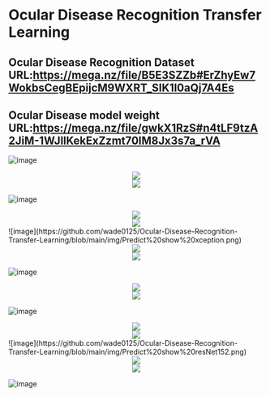 # Ocular Disease Recognition Transfer Learning
 
Ocular Disease Recognition Dataset URL:https://mega.nz/file/B5E3SZZb#ErZhyEw7WokbsCegBEpijcM9WXRT_SIK1l0aQj7A4Es
-------------
Ocular Disease  model weight URL:https://mega.nz/file/gwkX1RzS#n4tLF9tzA2JiM-1WJllKekExZzmt70IM8Jx3s7a_rVA
-------------

![image](https://github.com/wade0125/Ocular-Disease-Recognition-Transfer-Learning/blob/main/img/Show%20original%20data.png)

<div align="center">
<img src="https://github.com/wade0125/Ocular-Disease-Recognition-Transfer-Learning/blob/main/img/Training_history%20inceptionResNetV2.png">
</div>
<div align="center">
<img src="https://github.com/wade0125/Ocular-Disease-Recognition-Transfer-Learning/blob/main/img/inceptionResNetV2%20predict%20confusion%20matrix.png">
</div>

![image](https://github.com/wade0125/Ocular-Disease-Recognition-Transfer-Learning/blob/main/img/Predict%20show%20inceptionResNetV2.png)
<div align="center">
<img src="https://github.com/wade0125/Ocular-Disease-Recognition-Transfer-Learning/blob/main/img/Training_history%20xception.png">
</div>
<div align="center">
<img src="https://github.com/wade0125/Ocular-Disease-Recognition-Transfer-Learning/blob/main/img/xception%20predict%20confusion%20matrix.png">
</div>
![image](https://github.com/wade0125/Ocular-Disease-Recognition-Transfer-Learning/blob/main/img/Predict%20show%20xception.png)

<div align="center">
<img src="https://github.com/wade0125/Ocular-Disease-Recognition-Transfer-Learning/blob/main/img/Training_history%20efficientNetB7.png">
</div>

<div align="center">
<img src="https://github.com/wade0125/Ocular-Disease-Recognition-Transfer-Learning/blob/main/img/efficientNetB7%20predict%20confusion%20matrix.png">
</div>

![image](https://github.com/wade0125/Ocular-Disease-Recognition-Transfer-Learning/blob/main/img/Predict%20show%20efficientNetB7.png)


<div align="center">
<img src="https://github.com/wade0125/Ocular-Disease-Recognition-Transfer-Learning/blob/main/img/Training_history%20inceptionV3.png">
</div>

<div align="center">
<img src="https://github.com/wade0125/Ocular-Disease-Recognition-Transfer-Learning/blob/main/img/inceptionV3%20predict%20confusion%20matrix.png">
</div>

![image](https://github.com/wade0125/Ocular-Disease-Recognition-Transfer-Learning/blob/main/img/Predict%20show%20inceptionV3.png)

<div align="center">
<img src="https://github.com/wade0125/Ocular-Disease-Recognition-Transfer-Learning/blob/main/img/Training_history%20resNet152.png">
</div>
<div align="center">
<img src="https://github.com/wade0125/Ocular-Disease-Recognition-Transfer-Learning/blob/main/img/resNet152%20predict%20confusion%20matrix.png">
</div>
![image](https://github.com/wade0125/Ocular-Disease-Recognition-Transfer-Learning/blob/main/img/Predict%20show%20resNet152.png)



<div align="center">
<img src="https://github.com/wade0125/Ocular-Disease-Recognition-Transfer-Learning/blob/main/img/Training_history%20VGG19.png">
</div>
<div align="center">
<img src="https://github.com/wade0125/Ocular-Disease-Recognition-Transfer-Learning/blob/main/img/VGG19%20predict%20confusion%20matrix.png">
</div>

![image](https://github.com/wade0125/Ocular-Disease-Recognition-Transfer-Learning/blob/main/img/Predict%20show%20VGG19.png)



















